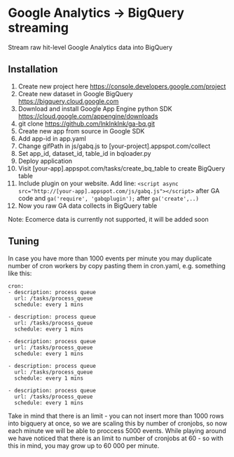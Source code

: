 # Google Analytics -> BigQuery streaming

Stream raw hit-level Google Analytics data into BigQuery

## Installation

1. Create new project here https://console.developers.google.com/project
1. Create new dataset in Google BigQuery https://bigquery.cloud.google.com
1. Download and install Google App Engine python SDK https://cloud.google.com/appengine/downloads
1. git clone https://github.com/lnklnklnk/ga-bq.git
1. Create new app from source in Google SDK
1. Add app-id in app.yaml
1. Change gifPath in js/gabq.js to [your-project].appspot.com/collect
1. Set app_id, dataset_id, table_id in bqloader.py
1. Deploy application
1. Visit [your-app].appspot.com/tasks/create_bq_table to create BigQuery table
1. Include plugin on your website. Add line: `<script async src="http://[your-app].appspot.com/js/gabq.js"></script>` after GA code and `ga('require', 'gabqplugin');` after `ga('create',..)`
1. Now you raw GA data collects in BigQuery table

Note: Ecomerce data is currently not supported, it will be added soon

## Tuning

In case you have more than 1000 events per minute you may duplicate number of cron workers by copy pasting them in cron.yaml, e.g. something like this:

```
cron:
- description: process queue
  url: /tasks/process_queue
  schedule: every 1 mins
  
- description: process queue
  url: /tasks/process_queue
  schedule: every 1 mins
  
- description: process queue
  url: /tasks/process_queue
  schedule: every 1 mins  
  
- description: process queue
  url: /tasks/process_queue
  schedule: every 1 mins  
  
- description: process queue
  url: /tasks/process_queue
  schedule: every 1 mins  
```

Take in mind that there is an limit - you can not insert more than 1000 rows into bigquery at once, so we are scaling this by number of cronjobs, so now each minute we will be able to proccess 5000 events. While playing around we have noticed that there is an limit to number of cronjobs at 60 - so with this in mind, you may grow up to 60 000 per minute.
